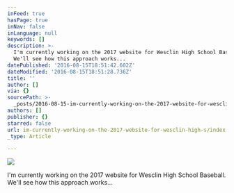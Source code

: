 ```yaml
---
inFeed: true
hasPage: true
inNav: false
inLanguage: null
keywords: []
description: >-
  I'm currently working on the 2017 website for Wesclin High School Baseball.
  We'll see how this approach works...
datePublished: '2016-08-15T18:51:42.602Z'
dateModified: '2016-08-15T18:51:28.736Z'
title: ''
author: []
via: {}
sourcePath: >-
  _posts/2016-08-15-im-currently-working-on-the-2017-website-for-wesclin-high-s.md
authors: []
publisher: {}
starred: false
url: im-currently-working-on-the-2017-website-for-wesclin-high-s/index.html
_type: Article

---
```

![](https://the-grid-user-content.s3-us-west-2.amazonaws.com/d56674a2-31df-4a57-8310-cfbbcc71a347.jpg)

I'm currently working on the 2017 website for Wesclin High School Baseball. We'll see how this approach works...